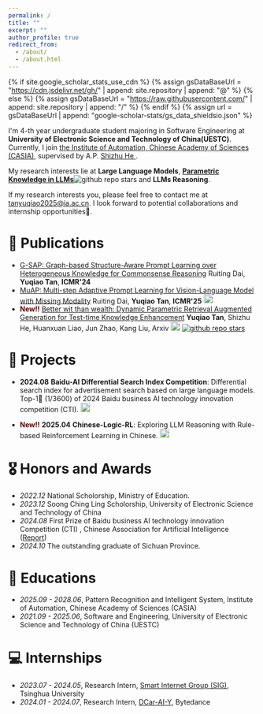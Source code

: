 ```yaml
---
permalink: /
title: ""
excerpt: ""
author_profile: true
redirect_from: 
  - /about/
  - /about.html
---
```


{% if site.google_scholar_stats_use_cdn %}
{% assign gsDataBaseUrl = "https://cdn.jsdelivr.net/gh/" | append: site.repository | append: "@" %}
{% else %}
{% assign gsDataBaseUrl = "https://raw.githubusercontent.com/" | append: site.repository | append: "/" %}
{% endif %}
{% assign url = gsDataBaseUrl | append: "google-scholar-stats/gs_data_shieldsio.json" %}

<span class='anchor' id='about-me'></span>

I'm 4-th year undergraduate student majoring in Software Engineering at **University of Electronic Science and Technology of China(UESTC)**. Currently, I join <a href="http://www.ia.cas.cn/">the Institute of Automation, Chinese Academy of Sciences (CASIA)</a>, supervised by A.P. <a href="https://heshizhu.github.io/">Shizhu He </a>.

My research interests lie at **Large Language Models**, **[Parametric Knowledge in LLMs](https://github.com/Trae1ounG/Awesome-Parametric-Knowledge-in-LLMs)**![github repo stars](https://img.shields.io/github/stars/Trae1ounG/Awesome-Parametric-Knowledge-in-LLMs) and **LLMs Reasoning**. 

If my research interests you, please feel free to contact me at tanyuqiao2025@ia.ac.cn. I look forward to potential collaborations and internship opportunities🤗.



# 📝 Publications 



- [G-SAP: Graph-based Structure-Aware Prompt Learning over Heterogeneous Knowledge for Commonsense Reasoning](https://dl.acm.org/doi/abs/10.1145/3652583.3658040) Ruiting Dai, **Yuqiao Tan**, **ICMR'24**
- [MuAP: Multi-step Adaptive Prompt Learning for Vision-Language Model with Missing Modality](https://arxiv.org/abs/2409.04693) Ruiting Dai, **Yuqiao Tan**, **ICMR'25** <a target="_self" href="https://github.com/Trae1ounG/RobustPT"> <img style="height:14pt" src="https://img.shields.io/badge/-MuAP-black?style=flat&logo=github"></a>
- **<font color="#660000">New!!</font>** [Better wit than wealth: Dynamic Parametric Retrieval Augmented Generation for Test-time Knowledge Enhancement](https://arxiv.org/abs/2503.23895) **Yuqiao Tan**, Shizhu He, Huanxuan Liao, Jun Zhao, Kang Liu, Arxiv   <a target="_self" href="https://github.com/Trae1ounG/DyPRAG"> <img style="height:14pt" src="https://img.shields.io/badge/-DyPRAG-black?style=flat&logo=github"></a> [![github repo stars](https://img.shields.io/github/stars/Trae1ounG/DyPRAG)](https://github.com/Trae1ounG/DyPRAG)

# 🤖 Projects
- **2024.08** **Baidu-AI Differential Search Index Competition**: Differential search index for advertisement search based on large language models. Top-1🥇 (1/3600) of 2024 Baidu business AI technology innovation competition (CTI). <a target="_self" href="https://github.com/Trae1ounG/2024-BaiduAI-LLM-DSI"> <img style="height:14pt" src="https://img.shields.io/badge/-BaiduAI-black?style=flat&logo=github"></a>
 <!-- ![github repo stars](https://img.shields.io/github/stars/Trae1ounG/2024-BaiduAI-LLM-DSI) -->
- **<font color="#660000">New!!</font>** **2025.04** **Chinese-Logic-RL**: Exploring LLM Reasoning with Rule-based Reinforcement Learning in Chinese. <a target="_self" href="https://github.com/Trae1ounG/Chinese-Logic-RL"> <img style="height:14pt" src="https://img.shields.io/badge/-Chinese_Logic_RL-black?style=flat&logo=github"></a>

# 🎖 Honors and Awards
- *2022.12* National Scholorship, Ministry of Education.
- *2023.12* Soong Ching Ling Scholorship, University of Electronic Science and Technology of China
- *2024.08* First Prize of Baidu business AI technology innovation Competition (CTI) , Chinese Association for Artificial Intelligence (<a href="https://baijiahao.baidu.com/s?id=1808718087282135583&wfr=spider&for=pc&searchword=2024%E7%99%BE%E5%BA%A6%E6%90%9C%E7%B4%A2%E5%88%9B%E6%96%B0%E5%A4%A7%E8%B5%9B&sShare=2">Report</a>) 
- *2024.10* The outstanding graduate of Sichuan Province.

# 📖 Educations
- *2025.09 - 2028.06*, Pattern Recognition and Intelligent System, Institute of Automation, Chinese Academy of Sciences (CASIA)
- *2021.09 - 2025.06*, Software and Engineering, University of Electronic Science and Technology of China (UESTC)


# 💻 Internships
- *2023.07 - 2024.05*, Research Intern, <a href="https://smartinternet.group/">Smart Internet Group (SIG)</a>, Tsinghua University
- *2024.01 - 2024.07*, Research Intern, <a href="https://www.dongchedi.com/">DCar-AI-Y</a>, Bytedance

<script type="text/javascript" id="clstr_globe" src="//clustrmaps.com/globe.js?d=Hsk2NMI2XogzrZh85JdligEVrhjt4kMfJHMdGbrrpJQ"></script>
